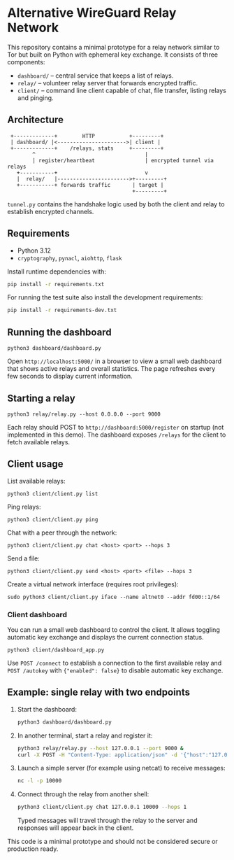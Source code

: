 # Alternative WireGuard Relay Network

This repository contains a minimal prototype for a relay network similar to Tor but built on Python with ephemeral key exchange. It consists of three components:

- `dashboard/` – central service that keeps a list of relays.
- `relay/` – volunteer relay server that forwards encrypted traffic.
- `client/` – command line client capable of chat, file transfer, listing relays and pinging.

## Architecture

```
 +-------------+        HTTP           +---------+
 | dashboard/ |<---------------------->| client |
 +-------------+    /relays, stats     +---------+
        ^                                   |
        | register/heartbeat                | encrypted tunnel via relays
   +-----------+                            v
   |  relay/   |----------------------->+---------+
   +-----------+ forwards traffic       | target |
                                        +---------+
```

`tunnel.py` contains the handshake logic used by both the client and relay to
establish encrypted channels.

## Requirements

- Python 3.12
- `cryptography`, `pynacl`, `aiohttp`, `flask`

Install runtime dependencies with:

```bash
pip install -r requirements.txt
```

For running the test suite also install the development requirements:

```bash
pip install -r requirements-dev.txt
```

## Running the dashboard

```
python3 dashboard/dashboard.py
```

Open `http://localhost:5000/` in a browser to view a small web dashboard that
shows active relays and overall statistics. The page refreshes every few
seconds to display current information.

## Starting a relay

```
python3 relay/relay.py --host 0.0.0.0 --port 9000
```

Each relay should POST to `http://dashboard:5000/register` on startup (not implemented in this demo). The dashboard exposes `/relays` for the client to fetch available relays.

## Client usage

List available relays:

```
python3 client/client.py list
```

Ping relays:

```
python3 client/client.py ping
```

Chat with a peer through the network:

```
python3 client/client.py chat <host> <port> --hops 3
```

Send a file:

```
python3 client/client.py send <host> <port> <file> --hops 3
```

Create a virtual network interface (requires root privileges):

```
sudo python3 client/client.py iface --name altnet0 --addr fd00::1/64
```

### Client dashboard

You can run a small web dashboard to control the client. It allows toggling
automatic key exchange and displays the current connection status.

```
python3 client/dashboard_app.py
```

Use `POST /connect` to establish a connection to the first available relay and
`POST /autokey` with `{"enabled": false}` to disable automatic key exchange.

## Example: single relay with two endpoints

1. Start the dashboard:
   ```bash
   python3 dashboard/dashboard.py
   ```
2. In another terminal, start a relay and register it:
   ```bash
   python3 relay/relay.py --host 127.0.0.1 --port 9000 &
   curl -X POST -H "Content-Type: application/json" -d '{"host":"127.0.0.1","port":9000}' http://127.0.0.1:5000/register
   ```
3. Launch a simple server (for example using netcat) to receive messages:
   ```bash
   nc -l -p 10000
   ```
4. Connect through the relay from another shell:
   ```bash
   python3 client/client.py chat 127.0.0.1 10000 --hops 1
   ```
   Typed messages will travel through the relay to the server and responses will appear back in the client.

This code is a minimal prototype and should not be considered secure or production ready.
